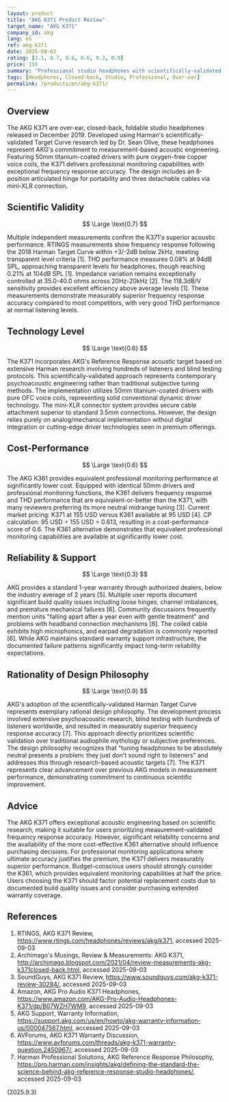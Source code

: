 ```yaml
---
layout: product
title: "AKG K371 Product Review"
target_name: "AKG K371"
company_id: akg
lang: en
ref: akg-k371
date: 2025-09-03
rating: [3.1, 0.7, 0.6, 0.6, 0.3, 0.9]
price: 155
summary: "Professional studio headphones with scientifically-validated Harman Target Curve tuning, offering exceptional frequency response accuracy but compromised by reliability issues and cost-performance concerns."
tags: [Headphones, Closed-back, Studio, Professional, Over-ear]
permalink: /products/en/akg-k371/
---
```


## Overview

The AKG K371 are over-ear, closed-back, foldable studio headphones released in December 2019. Developed using Harman's scientifically-validated Target Curve research led by Dr. Sean Olive, these headphones represent AKG's commitment to measurement-based acoustic engineering. Featuring 50mm titanium-coated drivers with pure oxygen-free copper voice coils, the K371 delivers professional monitoring capabilities with exceptional frequency response accuracy. The design includes an 8-position articulated hinge for portability and three detachable cables via mini-XLR connection.

## Scientific Validity

$$ \Large \text{0.7} $$

Multiple independent measurements confirm the K371's superior acoustic performance. RTINGS measurements show frequency response following the 2018 Harman Target Curve within +3/-2dB below 2kHz, meeting transparent level criteria [1]. THD performance measures 0.08% at 94dB SPL, approaching transparent levels for headphones, though reaching 0.21% at 104dB SPL [1]. Impedance variation remains exceptionally controlled at 35.0-40.0 ohms across 20Hz-20kHz [2]. The 118.3dB/V sensitivity provides excellent efficiency above average levels [1]. These measurements demonstrate measurably superior frequency response accuracy compared to most competitors, with very good THD performance at normal listening levels.

## Technology Level

$$ \Large \text{0.6} $$

The K371 incorporates AKG's Reference Response acoustic target based on extensive Harman research involving hundreds of listeners and blind testing protocols. This scientifically-validated approach represents contemporary psychoacoustic engineering rather than traditional subjective tuning methods. The implementation utilizes 50mm titanium-coated drivers with pure OFC voice coils, representing solid conventional dynamic driver technology. The mini-XLR connector system provides secure cable attachment superior to standard 3.5mm connections. However, the design relies purely on analog/mechanical implementation without digital integration or cutting-edge driver technologies seen in premium offerings.

## Cost-Performance

$$ \Large \text{0.6} $$

The AKG K361 provides equivalent professional monitoring performance at significantly lower cost. Equipped with identical 50mm drivers and professional monitoring functions, the K361 delivers frequency response and THD performance that are equivalent-or-better than the K371, with many reviewers preferring its more neutral midrange tuning [3]. Current market pricing: K371 at 155 USD versus K361 available at 95 USD [4]. CP calculation: 95 USD ÷ 155 USD = 0.613, resulting in a cost-performance score of 0.6. The K361 alternative demonstrates that equivalent professional monitoring capabilities are available at significantly lower cost.

## Reliability & Support

$$ \Large \text{0.3} $$

AKG provides a standard 1-year warranty through authorized dealers, below the industry average of 2 years [5]. Multiple user reports document significant build quality issues including loose hinges, channel imbalances, and premature mechanical failures [6]. Community discussions frequently mention units "falling apart after a year even with gentle treatment" and problems with headband connection mechanisms [6]. The coiled cable exhibits high microphonics, and earpad degradation is commonly reported [6]. While AKG maintains standard warranty support infrastructure, the documented failure patterns significantly impact long-term reliability expectations.

## Rationality of Design Philosophy

$$ \Large \text{0.9} $$

AKG's adoption of the scientifically-validated Harman Target Curve represents exemplary rational design philosophy. The development process involved extensive psychoacoustic research, blind testing with hundreds of listeners worldwide, and resulted in measurably superior frequency response accuracy [7]. This approach directly prioritizes scientific validation over traditional audiophile mythology or subjective preferences. The design philosophy recognizes that "tuning headphones to be absolutely neutral presents a problem: they just don't sound right to listeners" and addresses this through research-based acoustic targets [7]. The K371 represents clear advancement over previous AKG models in measurement performance, demonstrating commitment to continuous scientific improvement.

## Advice

The AKG K371 offers exceptional acoustic engineering based on scientific research, making it suitable for users prioritizing measurement-validated frequency response accuracy. However, significant reliability concerns and the availability of the more cost-effective K361 alternative should influence purchasing decisions. For professional monitoring applications where ultimate accuracy justifies the premium, the K371 delivers measurably superior performance. Budget-conscious users should strongly consider the K361, which provides equivalent monitoring capabilities at half the price. Users choosing the K371 should factor potential replacement costs due to documented build quality issues and consider purchasing extended warranty coverage.

## References

1. RTINGS, AKG K371 Review, https://www.rtings.com/headphones/reviews/akg/k371, accessed 2025-09-03
2. Archimago's Musings, Review & Measurements: AKG K371, http://archimago.blogspot.com/2021/04/review-measurements-akg-k371closed-back.html, accessed 2025-09-03
3. SoundGuys, AKG K371 Review, https://www.soundguys.com/akg-k371-review-30284/, accessed 2025-09-03
4. Amazon, AKG Pro Audio K371 Headphones, https://www.amazon.com/AKG-Pro-Audio-Headphones-K371/dp/B07WZH7WM9, accessed 2025-09-03
5. AKG Support, Warranty Information, https://support.akg.com/us/en/howto/akg-warranty-information-us/000047567.html, accessed 2025-09-03
6. AVForums, AKG K371 Warranty Discussion, https://www.avforums.com/threads/akg-k371-warranty-question.2450967/, accessed 2025-09-03
7. Harman Professional Solutions, AKG Reference Response Philosophy, https://pro.harman.com/insights/akg/defining-the-standard-the-science-behind-akg-reference-response-studio-headphones/, accessed 2025-09-03

(2025.9.3)